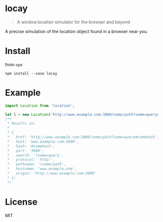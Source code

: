 # locay

> A window.location simulator for the browser and beyond

A precise simulation of the location object found in a browser near you.

# Install

from `npm`

```
npm install --save locay
```

# Example

```javascript
import Location from 'location';

let l = new Location('http://www.example.com:3000/some/path?some=query#somehash');
/**
 * Results in:
 *
 * {
 *   href: 'http://www.example.com:3000/some/path?some=query#somehash',
 *   host: 'www.example.com:3000',
 *   hash: '#somehash',
 *   port: '3000',
 *   search: '?some=query',
 *   protocol: 'http:',
 *   pathname: '/some/path',
 *   hostname: 'www.example.com',
 *   origin: 'http://www.example.com:3000'
 * };
 */
```

# License

MIT